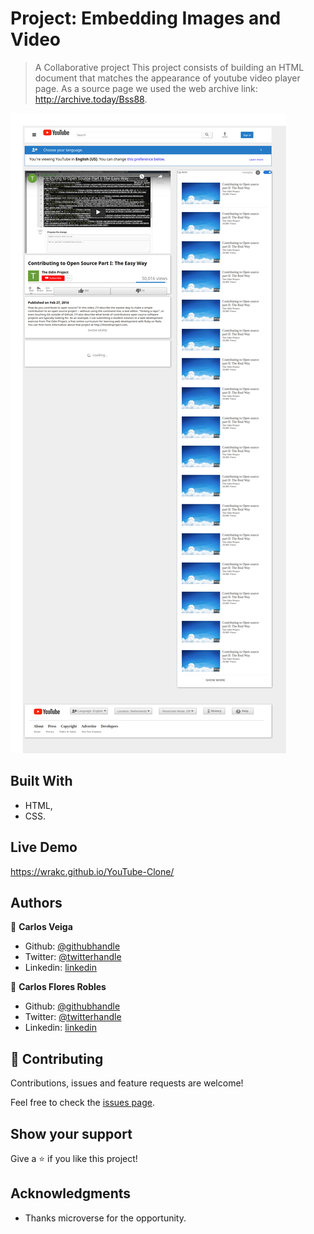 # Project: Embedding Images and Video

> A Collaborative project
  This project consists of building an HTML document that matches the appearance of youtube video player page.
  As a source page we used the web archive link: http://archive.today/Bss88.

![GitHub Logo](/images/screenshot.png)


## Built With

- HTML,
- CSS.

## Live Demo

https://wrakc.github.io/YouTube-Clone/

## Authors

👤 **Carlos Veiga**

- Github: [@githubhandle](https://github.com/wrakc)
- Twitter: [@twitterhandle](https://twitter.com/carlosveig)
- Linkedin: [linkedin](https://linkedin.com/chveiga)

👤 **Carlos Flores Robles**

- Github: [@githubhandle](https://github.com/carlos-ssh)
- Twitter: [@twitterhandle](https://twitter.com/)
- Linkedin: [linkedin](https://linkedin.com/)

## 🤝 Contributing

Contributions, issues and feature requests are welcome!

Feel free to check the [issues page](https://github.com/wrakc/YouTube-Clone/issues).

## Show your support

Give a ⭐️ if you like this project!

## Acknowledgments

- Thanks microverse for the opportunity.
